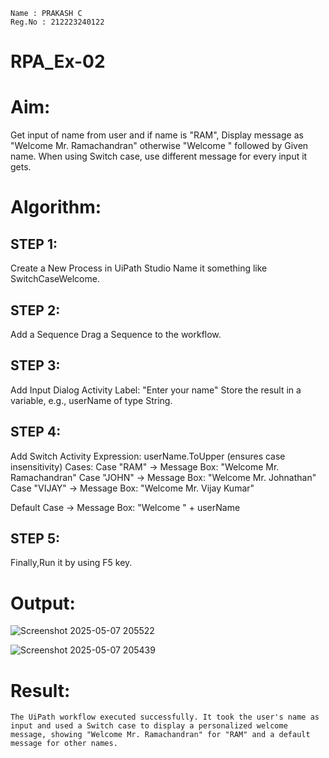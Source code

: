 ```
Name : PRAKASH C
Reg.No : 212223240122
```
# RPA_Ex-02

# Aim:
  Get input of name from user and if name is "RAM", Display message as "Welcome Mr. Ramachandran" otherwise "Welcome " followed by Given name. When using Switch case, use different message for every input it gets.

# Algorithm:
## STEP 1:
Create a New Process in UiPath Studio Name it something like SwitchCaseWelcome.

## STEP 2:
Add a Sequence Drag a Sequence to the workflow.

## STEP 3:
Add Input Dialog Activity Label: "Enter your name" Store the result in a variable, e.g., userName of type String.

## STEP 4:
Add Switch Activity Expression: userName.ToUpper (ensures case insensitivity)
      Cases: Case "RAM" → Message Box: "Welcome Mr. Ramachandran"
      Case "JOHN" → Message Box: "Welcome Mr. Johnathan"
      Case "VIJAY" → Message Box: "Welcome Mr. Vijay Kumar"

Default Case → Message Box: "Welcome " + userName

## STEP 5:
Finally,Run it by using F5 key.

# Output:

![Screenshot 2025-05-07 205522](https://github.com/user-attachments/assets/f5c80f9c-25e9-450e-a48c-a1bff94e1c59)

![Screenshot 2025-05-07 205439](https://github.com/user-attachments/assets/adf0f7c4-3c0d-40f8-8b14-39c9828dd3bb)



# Result:
    The UiPath workflow executed successfully. It took the user's name as input and used a Switch case to display a personalized welcome message, showing "Welcome Mr. Ramachandran" for "RAM" and a default message for other names.

